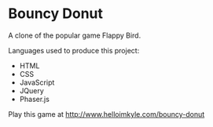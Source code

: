 # Bouncy Donut
A clone of the popular game Flappy Bird. 

Languages used to produce this project:
* HTML
* CSS
* JavaScript
* JQuery
* Phaser.js

Play this game at http://www.helloimkyle.com/bouncy-donut
